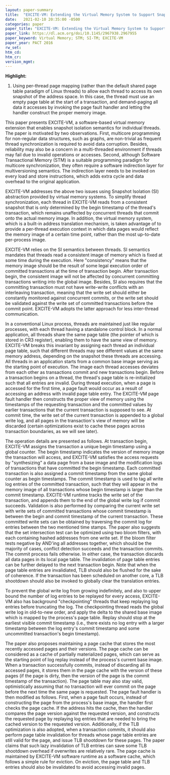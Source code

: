 ```yaml
---
layout: paper-summary
title:  "EXCITE-VM: Extending the Virtual Memory System to Support Snapshot Isolation Transactions"
date:   2021-02-10 20:35:00 -0500
categories: paper
paper_title: "EXCITE-VM: Extending the Virtual Memory System to Support Snapshot Isolation Transactions"
paper_link: https://dl.acm.org/doi/10.1145/2967938.2967955
paper_keyword: Virtual Memory; STM; SI-TM; EXCITE-VM
paper_year: PACT 2016
rw_set:
htm_cd:
htm_cr:
version_mgmt:
---
```


**Highlight:**

1. Using per-thread page mapping (rather than the default shared page table paradigm of Linux threads) to allow each
   thread to access its own snapshot of the address space. In this case, the thread must use an empty page table
   at the start of a transaction, and demand-paging all data it accesses by invoking the page fault handler and
   letting the handler construct the proper memory image.



This paper presents EXCITE-VM, a software-based virtual memory extension that enables snapshot isolation semantics
for individual threads.
The paper is motivated by two observations. First, multicore programming for non-regular data structures, such as 
graphs, are non-trivial as frequent thread synchronization is required to avoid data corruption. Besides, reliability
may also be a concern in a multi-threaded environment if threads may fail due to invalid operations or accesses.
Second, although Software Transactional Memory (STM) is a suitable programming paradigm for multicore synchronization,
they often require a software indirection layer for multiversioning semantics. The indirection layer needs to be 
invoked on every load and store instructions, which adds extra cycle and data overhead to the original application.

EXCITE-VM addresses the above two issues using Snapshot Isolation (SI) abstraction provided by virtual memory systems. 
To simplify thread synchronization, each thread in EXCITE-VM reads from a consistent snapshot that is only determined 
by the begin timestamp of the thread's transaction, which remains unaffected by concurrent threads that commit onto
the actual memory image. In addition, the virtual memory system, which is a built-in address translation mechanism,
is taken advantage of to provide a per-thread execution context in which data pages would reflect the memory image 
of a certain time point, rather than the most up-to-date per-process image.

EXCITE-VM relies on the SI semantics between threads. SI semantics mandates that threads read a consistent image of 
memory which is fixed at some time during the execution. Here "consistency" means that the memory image should be
the result of some legal execution order of committed transactions at the time of transaction begin. After transaction
begin, the consistent image will not be affected by concurrent committing transactions writing into the global image.
Besides, SI also requires that the committing transaction must not have write-write conflicts with an interleaving
transaction, meaning that the write set should either be constantly monitored against concurrent commits, or the 
write set should be validated against the write set of committed transactions before the commit point. EXCITE-VM
adopts the latter approach for less inter-thread communication.

In a conventional Linux process, threads are maintained just like regular processes, with each thread having a 
standalone control block. In a normal application, all threads share the same page table (the pointer of which
is stored in CR3 register), enabling them to have the same view of memory. EXCITE-VM breaks this invariant by
assigning each thread an individual page table, such that different threads may see different values at the same
memory address, depending on the snapshot these threads are accessing. 
All threads in an application starts from a common base image serving as the starting point of execution. The 
image each thread accesses deviates from each other as transactions commit and new transactions begin. Before a
transaction begins on a thread, the thread's page table is re-initialized such that all entries are invalid.
During thread execution, when a page is accessed for the first time, a page fault would occur as a result of 
accessing an address with invalid page table entry. The EXCITE-VM page fault handler then constructs the proper
view of memory using the timestamps of the requesting transaction and the committed values by earlier transactions 
that the current transaction is supposed to see.
At commit time, the write set of the current transaction is appended to a global write log, and all pages
in the transaction's view of memory will be discarded (certain optimizations exist to cache these pages across
transaction boundaries, as we will see later).

The operation details are presented as follows. 
At transaction begin, EXCITE-VM assigns the transaction a unique begin timestamp using a global counter. 
The begin timestamp indicates the version of memory image the transaction will access, and EXCITE-VM satisfies the 
access requests by "synthesizing" a data page from a base image and the modification logs of transactions that have 
committed the begin timestamp. 
Each committed transaction is also assigned a commit timestamp from the same global counter as begin timestamps.
The commit timestamp is used to tag all write log entries of the committed transaction, such that they will appear
in the memory image of all transactions whose begin timestamp is larger than the commit timestamp.
EXCITE-VM runtime tracks the write set of the transaction, and appends them to the end of the global write log
if commit succeeds. 
Validation is also performed by comparing the current write set with write sets of committed transactions whose commit
timestamp is between the begin and commit timestamp of the current transaction. These committed write sets can be 
obtained by traversing the commit log for entries between the two mentioned time stamps. The paper also suggests that 
the set intersection test can be optimized using two bloom filters, with each containing hashed addresses from one 
write set. If the bloom filter tests negative by AND'ing all addresses together, which should be the majority of cases,
conflict detection succeeds and the transaction commits. The commit process fails otherwise.
In either case, the transaction discards all data pages in its local page table. The invalidation of page table entries
can be further delayed to the next transaction begin. 
Note that when the page table entries are invalidiated, TLB should also be flushed for the sake of coherence. If the 
transaction has been scheduled on another core, a TLB shootdown should also be invoked to globally clear the 
translation entries.

To prevent the global write log from growing indefinitely, and also to upper bound the number of log entries to be 
replayed for every access, EXCITE-VM also has background "checkpointing" threads that 
keep replaying log entries before truncating the log. The checkpointing thread reads the global write log in old-to-new
order, and apply the delta to the shared base image which is mapped by the process's page table. Replay should stop
at the earliest visible commit timestamp (i.e., there exists no log entry with a larger timestamp between the log 
entry's commit timestamp and some uncommitted transaction's begin timestamp).

The paper also proposes maintaining a page cache that stores the most recently accessed pages and their versions. The 
page cache can be considered as a cache of partially materialized pages, which can serve as the starting point of 
log replay instead of the process's current base image. When a transaction successfully commits, instead of discarding
all its accessed pages, it stores them in the page cache with the version of these pages (if the page is dirty, then
the version of the page is the commit timestamp of the transaction). The page table may also stay valid, optimistically
assuming that no transaction will ever commit on the page before the next time the same page is requested.
The page fault handler is then modified as follows. First, when a page fault occurs, instead of constructing the page 
from the process's base image, the handler first checks the page cache. If the address hits the cache, then the handler
compares the page version against the requested version, and constructs the requested page by replaying log entries
that are needed to bring the cached version to the requested version.
Additionally, if the TLB optimization is also adopted, when a transaction commits, it should also perform page table 
invalidation for threads whose page table entries are still valid for the page, and issue TLB shootdown for these pages.
The paper claims that such lazy invalidation of TLB entries can save some TLB shootdown overhead if overwrites are 
relatively rare.
The page cache is maintained by EXCITE-VM software runtime as a software cache, which follows a simple rule for 
eviction. On eviction, the page table and TLB entries should also be invalidated to avoid accessing invalid pages.
